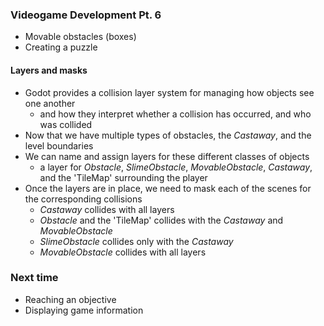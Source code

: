 ### Videogame Development Pt. 6
- Movable obstacles (boxes)
- Creating a puzzle

#### Layers and masks
- Godot provides a collision layer system for managing how objects see one another
  - and how they interpret whether a collision has occurred, and who was collided
- Now that we have multiple types of obstacles, the _Castaway_, and the level boundaries
- We can name and assign layers for these different classes of objects
  - a layer for _Obstacle_, _SlimeObstacle_, _MovableObstacle_, _Castaway_, and the 'TileMap' surrounding the player
- Once the layers are in place, we need to mask each of the scenes for the corresponding collisions
  - _Castaway_ collides with all layers
  - _Obstacle_ and the 'TileMap' collides with the _Castaway_ and _MovableObstacle_
  - _SlimeObstacle_ collides only with the _Castaway_
  - _MovableObstacle_ collides with all layers

### Next time
- Reaching an objective
- Displaying game information
